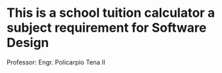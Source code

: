 # This is a school tuition calculator a subject requirement for Software Design

Professor: Engr. Policarpio Tena II

